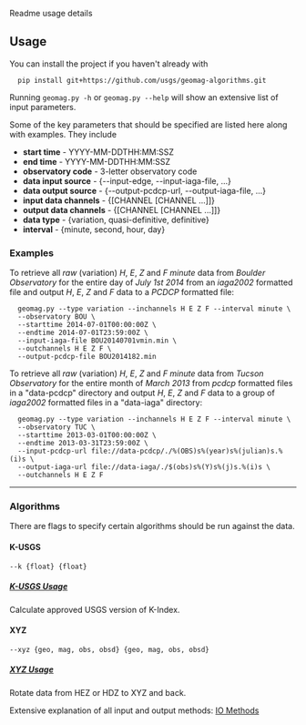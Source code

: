 Readme usage details

## Usage ##

You can install the project if you haven't already with

      pip install git+https://github.com/usgs/geomag-algorithms.git

Running `geomag.py -h` or `geomag.py --help` will show an extensive list of
input parameters.

Some of the key parameters that should be specified are listed here along with
examples. They include

 - __start time__           - YYYY-MM-DDTHH:MM:SSZ
 - __end time__             - YYYY-MM-DDTHH:MM:SSZ
 - __observatory code__     - 3-letter observatory code
 - __data input source__    - {--input-edge, --input-iaga-file, ...}
 - __data output source__   - {--output-pcdcp-url, --output-iaga-file, ...}
 - __input data channels__  - {[CHANNEL [CHANNEL ...]]}
 - __output data channels__ - {[CHANNEL [CHANNEL ...]]}
 - __data type__            - {variation, quasi-definitive, definitive}
 - __interval__             - {minute, second, hour, day}

### Examples ###

To retrieve all _raw_ (variation) _H_, _E_, _Z_ and _F_ _minute_ data from
_Boulder Observatory_ for the entire day of _July 1st 2014_ from an _iaga2002_
formatted file and output _H_, _E_, _Z_ and _F_ data to a _PCDCP_ formatted
file:

      geomag.py --type variation --inchannels H E Z F --interval minute \
      --observatory BOU \
      --starttime 2014-07-01T00:00:00Z \
      --endtime 2014-07-01T23:59:00Z \
      --input-iaga-file BOU20140701vmin.min \
      --outchannels H E Z F \
      --output-pcdcp-file BOU2014182.min

To retrieve all _raw_ (variation) _H_, _E_, _Z_ and _F_ _minute_ data from
_Tucson Observatory_ for the entire month of _March 2013_ from _pcdcp_
formatted files in a "data-pcdcp" directory and output _H_, _E_, _Z_ and _F_
data to a group of _iaga2002_ formatted files in a "data-iaga" directory:

      geomag.py --type variation --inchannels H E Z F --interval minute \
      --observatory TUC \
      --starttime 2013-03-01T00:00:00Z \
      --endtime 2013-03-31T23:59:00Z \
      --input-pcdcp-url file://data-pcdcp/./%(OBS)s%(year)s%(julian)s.%(i)s \
      --output-iaga-url file://data-iaga/./$(obs)s%(Y)s%(j)s.%(i)s \
      --outchannels H E Z F


---
### Algorithms ###

There are flags to specify certain algorithms should be run against the data.

#### K-USGS ####

`--k {float} {float}`

##### [K-USGS Usage](./docs/KUSGS_usage.md) #####
Calculate approved USGS version of K-Index.

#### XYZ ####

`--xyz {geo, mag, obs, obsd} {geo, mag, obs, obsd}`

##### [XYZ Usage](./docs/XYZ_usage.md) #####
Rotate data from HEZ or HDZ to XYZ and back.

Extensive explanation of all input and output methods:
[IO Methods](readme_io.md)
